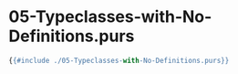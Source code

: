 # 05-Typeclasses-with-No-Definitions.purs

```haskell
{{#include ./05-Typeclasses-with-No-Definitions.purs}}
```